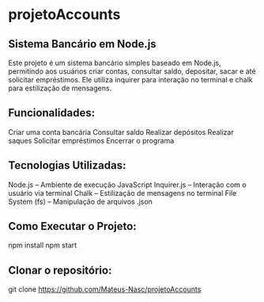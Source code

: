 ﻿# projetoAccounts

## Sistema Bancário em Node.js

Este projeto é um sistema bancário simples baseado em Node.js, permitindo aos usuários criar contas, consultar saldo, depositar, sacar e até solicitar empréstimos. Ele utiliza inquirer para interação no terminal e chalk para estilização de mensagens.

## Funcionalidades:

 Criar uma conta bancária
 Consultar saldo
 Realizar depósitos
 Realizar saques
 Solicitar empréstimos
 Encerrar o programa

## Tecnologias Utilizadas:

 Node.js – Ambiente de execução JavaScript
 Inquirer.js – Interação com o usuário via terminal
 Chalk – Estilização de mensagens no terminal
 File System (fs) – Manipulação de arquivos .json

## Como Executar o Projeto:
  npm install
  npm start

## Clonar o repositório:
git clone https://github.com/Mateus-Nasc/projetoAccounts
